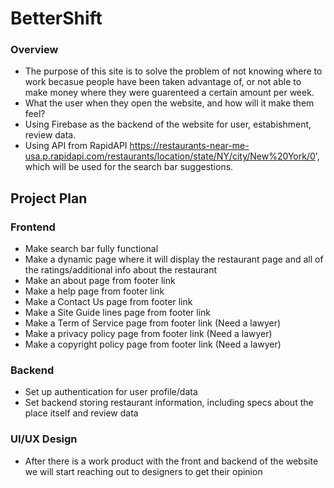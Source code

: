 # BetterShift

### Overview
- The purpose of this site is to solve the problem of not knowing where to work becasue people have been taken advantage of, or not able to make money where they were guarenteed a certain amount per week.
- What the user when they open the website, and how will it make them feel?
- Using Firebase as the backend of the website for user, estabishment, review data.
- Using API from RapidAPI https://restaurants-near-me-usa.p.rapidapi.com/restaurants/location/state/NY/city/New%20York/0', which will be used for the search bar suggestions.

## Project Plan

### Frontend
- Make search bar fully functional
- Make a dynamic page where it will display the restaurant page and all of the ratings/additional info about the restaurant 
- Make an about page from footer link
- Make a help page from footer link
- Make a Contact Us page from footer link
- Make a Site Guide lines page from footer link
- Make a Term of Service page from footer link (Need a lawyer)
- Make a privacy policy page from footer link (Need a lawyer)
- Make a copyright policy page from footer link (Need a lawyer)

### Backend
- Set up authentication for user profile/data
- Set backend storing restaurant information, including specs about the place itself and review data

### UI/UX Design
- After there is a work product with the front and backend of the website we will start reaching out to designers to get their opinion